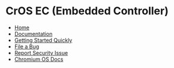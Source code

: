 # CrOS EC (Embedded Controller)

[logo]: https://chromium-review.googlesource.com/plugins/chromium-style/static/web/chromium_logo.png
[home]: /README.md

*   [Home][home]
*   [Documentation](/docs/sitemap.md)
*   [Getting Started Quickly](/docs/getting_started_quickly.md)
*   [File a Bug](https://bugs.chromium.org/p/chromium/issues/entry?components=OS%3EFirmware%3EEC)
*   [Report Security Issue](https://chromium.googlesource.com/chromiumos/docs/+/HEAD/reporting_bugs.md#security)
*   [Chromium OS Docs](https://chromium.googlesource.com/chromiumos/docs/+/HEAD/README.md)
